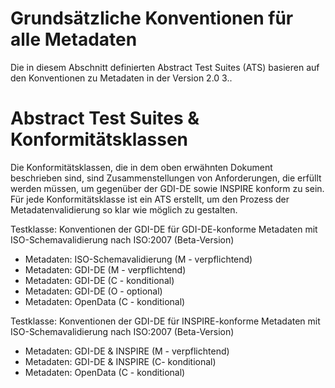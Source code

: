 # Grundsätzliche Konventionen für alle Metadaten

Die in diesem Abschnitt definierten Abstract Test Suites (ATS) basieren auf den Konventionen zu Metadaten in der Version 2.0 3..

# Abstract Test Suites & Konformitätsklassen

Die Konformitätsklassen, die in dem oben erwähnten Dokument beschrieben sind, sind Zusammenstellungen von Anforderungen, die erfüllt werden müssen, um gegenüber der GDI-DE sowie INSPIRE konform zu sein. Für jede Konformitätsklasse ist ein ATS erstellt, um den Prozess der Metadatenvalidierung so klar wie möglich zu gestalten.

Testklasse: Konventionen der GDI-DE für GDI-DE-konforme Metadaten mit ISO-Schemavalidierung nach ISO:2007 (Beta-Version)
* Metadaten: ISO-Schemavalidierung (M - verpflichtend)
* Metadaten: GDI-DE (M - verpflichtend)
* Metadaten: GDI-DE (C - konditional)
* Metadaten: GDI-DE (O - optional)
* Metadaten: OpenData (C - konditional)

Testklasse: Konventionen der GDI-DE für INSPIRE-konforme Metadaten mit ISO-Schemavalidierung nach ISO:2007 (Beta-Version)
* Metadaten: GDI-DE & INSPIRE (M - verpflichtend)
* Metadaten: GDI-DE & INSPIRE (C- konditional)
* Metadaten: OpenData (C - konditional)
